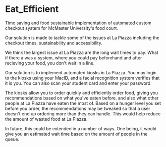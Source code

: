 # Eat_Efficient
Time saving and food sustainable implementation of automated custom checkout system for McMaster University's food court.

Our solution is made to tackle some of the issues at La Piazza including the checkout times, sustainability and accessibility.

We think the largest issue at La Piazza are the long wait times to pay. What if there a was a system, where you could pay beforehand and after recieving your food, you don't wait in a line.

Our solution is to implement automated kiosks in La Piazza. You may login to the kiosks using your MacID, and a facial recognition system verifies that it is you. You can also scan your student card and enter your password. 

The kiosks allow you to order quickly and efficiently order food, giving you recommendations based on what you've eaten before, and also what other people at La Piazza have eaten the most of. 
Based on a hunger level you set before you order, the recommendations may be tweaked so that a user doesn't end up ordering more than they can handle. This would help reduce the amount of wasted food at La Piazza.

In future, this could be extended in a number of ways. One being, it would give you an estimated wait time based on the amount of people in the queue. 

